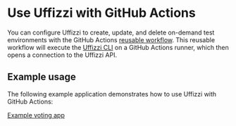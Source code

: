 # Use Uffizzi with GitHub Actions

You can configure Uffizzi to create, update, and delete on-demand test environments with the GitHub Actions [reusable workflow](https://github.com/UffizziCloud/preview-action/blob/master/.github/workflows/reusable.yaml). This reusable workflow will execute the [Uffizzi CLI](https://github.com/UffizziCloud/uffizzi_cli) on a GitHub Actions runner, which then opens a connection to the Uffizzi API.

## Example usage

The following example application demonstrates how to use Uffizzi with GitHub Actions:

[Example voting app](https://github.com/UffizziCloud/example-voting-app/blob/main/.github/workflows/uffizzi-previews.yml)

